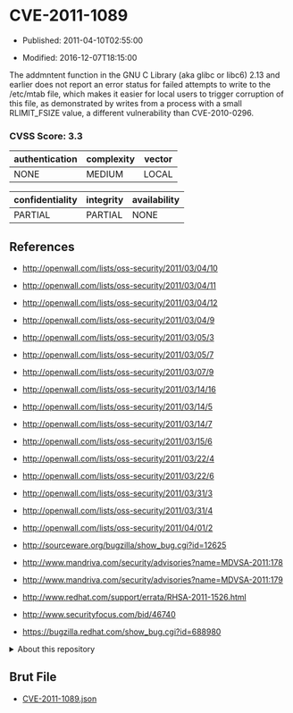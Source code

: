 # CVE-2011-1089

- Published: 2011-04-10T02:55:00

- Modified: 2016-12-07T18:15:00

The addmntent function in the GNU C Library (aka glibc or libc6) 2.13 and earlier does not report an error status for failed attempts to write to the /etc/mtab file, which makes it easier for local users to trigger corruption of this file, as demonstrated by writes from a process with a small RLIMIT_FSIZE value, a different vulnerability than CVE-2010-0296.

### CVSS Score: **3.3**

| authentication | complexity | vector |
| --- | --- | --- |
| NONE | MEDIUM | LOCAL |

| confidentiality | integrity | availability |
| --- | --- | --- |
| PARTIAL | PARTIAL | NONE |

## References

* http://openwall.com/lists/oss-security/2011/03/04/10

* http://openwall.com/lists/oss-security/2011/03/04/11

* http://openwall.com/lists/oss-security/2011/03/04/12

* http://openwall.com/lists/oss-security/2011/03/04/9

* http://openwall.com/lists/oss-security/2011/03/05/3

* http://openwall.com/lists/oss-security/2011/03/05/7

* http://openwall.com/lists/oss-security/2011/03/07/9

* http://openwall.com/lists/oss-security/2011/03/14/16

* http://openwall.com/lists/oss-security/2011/03/14/5

* http://openwall.com/lists/oss-security/2011/03/14/7

* http://openwall.com/lists/oss-security/2011/03/15/6

* http://openwall.com/lists/oss-security/2011/03/22/4

* http://openwall.com/lists/oss-security/2011/03/22/6

* http://openwall.com/lists/oss-security/2011/03/31/3

* http://openwall.com/lists/oss-security/2011/03/31/4

* http://openwall.com/lists/oss-security/2011/04/01/2

* http://sourceware.org/bugzilla/show_bug.cgi?id=12625

* http://www.mandriva.com/security/advisories?name=MDVSA-2011:178

* http://www.mandriva.com/security/advisories?name=MDVSA-2011:179

* http://www.redhat.com/support/errata/RHSA-2011-1526.html

* http://www.securityfocus.com/bid/46740

* https://bugzilla.redhat.com/show_bug.cgi?id=688980

<details>
<summary>About this repository</summary> 

  This repository is part of the project [Live Hack CVE](https://github.com/Live-Hack-CVE). Main website can be found [www.live-hack.org](https://www.live-hack.org) 
  
  Made by [Sn0wAlice](https://github.com/Sn0wAlice) for the people that care about security and need to have a feed of the latest CVEs. Hope you enjoy it, don't forget to star the repo and follow me on [Twitter](https://twitter.com/Sn0wAlice) and [Github](https://github.com/Sn0wAlice). And that is my [personnal website](https://www.alice-snow.me/)

  - [Home Page](https://github.com/Live-Hack-CVE)
  - [Framework](https://github.com/Live-Hack-CVE/cve-framework)
  - [CVE database](https://github.com/Live-Hack-CVE/full_database)
  - [Changelog](https://github.com/Live-Hack-CVE/Changelog)
</details>

## Brut File

* [CVE-2011-1089.json](https://raw.githubusercontent.com/Live-Hack-CVE/full_database/main/cves/2011/CVE-2011-1089.json)

